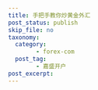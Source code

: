```yaml
---
title: 手把手教你炒黄金外汇
post_status: publish
skip_file: no
taxonomy:
  category:
        - forex-com
  post_tag:
        - 嘉盛开户
post_excerpt: 
---
```

